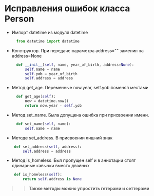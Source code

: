 # Исправления ошибок класса Person
+ Импорт datetime из модуля datetime
  ```python
    from datetime import datetime
  ```
+ Конструктор. При передаче параметра address="" заменил на address=None
  ```python
    def __init__(self, name, year_of_birth, address=None):
        self.name = name
        self.yob = year_of_birth
        self.address = address
  ```
+ Метод get_age. Переменные now.year, self.yob поменял местами
  ```python
    def get_age(self):
        now = datetime.now()
        return now.year - self.yob
  ```
+ Метод set_name. Была допущена ошибка при присвоении имени.
  ```python
    def set_name(self, name):
        self.name = name
  ```
+ Методе set_address. В присвоении лишний знак
   ```python
    def set_address(self, address):
        self.address = address
   ```
+ Метод is_homeless. Был пропущен self и в аннотации стоят одинарные кавычки вместо двойных 
   ```python
    def is_homeless(self):
        return self.address is None
   ```
>> **Также методы можно упростить гетерами и сеттерами**
